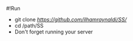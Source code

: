 #!Run
* git clone _https://github.com/ilhamraynaldi/SS/_
* cd /path/SS
* Don't forget running your server
